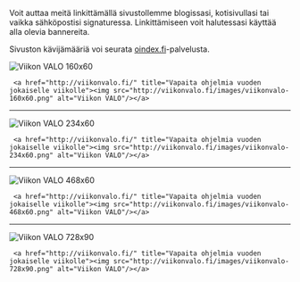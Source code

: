 <!--
Title: Linkitä Viikon VALOon
Menuitem: Linkitä Viikon VALOon
-->
Voit auttaa meitä linkittämällä sivustollemme blogissasi, kotisivullasi tai vaikka sähköpostisi signaturessa. Linkittämiseen voit halutessasi käyttää alla olevia bannereita.

Sivuston kävijämääriä voi seurata [oindex.fi]-palvelusta.

![Viikon VALO 160x60](images/viikonvalo-160x60.png)

```
 <a href="http://viikonvalo.fi/" title="Vapaita ohjelmia vuoden jokaiselle viikolle"><img src="http://viikonvalo.fi/images/viikonvalo-160x60.png" alt="Viikon VALO"/></a>
```

----
![Viikon VALO 234x60](images/viikonvalo-234x60.png)

```
 <a href="http://viikonvalo.fi/" title="Vapaita ohjelmia vuoden jokaiselle viikolle"><img src="http://viikonvalo.fi/images/viikonvalo-234x60.png" alt="Viikon VALO"/></a>
```

----
![Viikon VALO 468x60](images/viikonvalo-468x60.png)

```
 <a href="http://viikonvalo.fi/" title="Vapaita ohjelmia vuoden jokaiselle viikolle"><img src="http://viikonvalo.fi/images/viikonvalo-468x60.png" alt="Viikon VALO"/></a>
```

----
![Viikon VALO 728x90](images/viikonvalo-728x90.png)

```
 <a href="http://viikonvalo.fi/" title="Vapaita ohjelmia vuoden jokaiselle viikolle"><img src="http://viikonvalo.fi/images/viikonvalo-728x90.png" alt="Viikon VALO"/></a>
```



[oindex.fi]: http://www.oindex.fi/listing/site/stats/viikon_valo/uniikit/